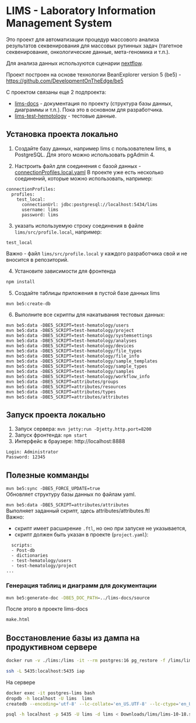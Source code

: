 # LIMS - Laboratory Information Management System

Это проект для автоматизации процедур массового анализа результатов секвенирования для массовых рутинных задач (тагетное секвенирование, онкологические данные, мета-геномика и т.п.).

Для анализа данных используются сценарии [nextflow](https://www.nextflow.io/).

Проект построен на основе технологии BeanExplorer version 5 (be5) - https://github.com/DevelopmentOnTheEdge/be5

С проектом связаны еще 2 подпроекта:
- [lims-docs](https://github.com/genespace-ru/lims-docs) - документация по проекту (структура базы данных, диаграммы и т.п.).
Пока это в основном для разработчика.
- [lims-test-hemotology](https://github.com/genespace-ru/lims-test-hemotology) - тестовые данные. 

## Установка проекта локально

1. Создайте базу данных, например lims с пользователем lims, в PostgreSQL. Для этого можно использовать pgAdmin 4.

2. Настроить файл для соединения с базой данных - [connectionProfiles.local.yaml](https://raw.githubusercontent.com/genespace-ru/lims/refs/heads/main/src/connectionProfiles.local.yaml)
В проекте уже есть несколько соединений, которые можно использовать, например:
```
connectionProfiles:
  profiles:
    test_local:
      connectionUrl: jdbc:postgresql://localhost:5434/lims
      username: lims
      password: lims
```

3. указать используемую строку соединения в файле <code>lims/src/profile.local</code>, например:
```
test_local
```
Важно - файл <code>lims/src/profile.local</code> у каждого разработчика свой и не вносится в репозиторий.

4. Установите зависимости для фронтенда
```sh
npm install
```

5. Создайте таблицы приложения в пустой базе данных lims
```
mvn be5:create-db
```

6. Выполните все скрипты для накатывания тестовых данных:
```
mvn be5:data -DBE5_SCRIPT=test-hematology/users
mvn be5:data -DBE5_SCRIPT=test-hematology/project
mvn be5:data -DBE5_SCRIPT=test-hematology/systemsettings
mvn be5:data -DBE5_SCRIPT=test-hematology/analyses
mvn be5:data -DBE5_SCRIPT=test-hematology/devices
mvn be5:data -DBE5_SCRIPT=test-hematology/file_types
mvn be5:data -DBE5_SCRIPT=test-hematology/file_info
mvn be5:data -DBE5_SCRIPT=test-hematology/sample_templates
mvn be5:data -DBE5_SCRIPT=test-hematology/sample_types
mvn be5:data -DBE5_SCRIPT=test-hematology/samples
mvn be5:data -DBE5_SCRIPT=test-hematology/workflow_info
mvn be5:data -DBE5_SCRIPT=attributes/groups
mvn be5:data -DBE5_SCRIPT=attributes/resources
mvn be5:data -DBE5_SCRIPT=attributes/types
mvn be5:data -DBE5_SCRIPT=attributes/attributes
```

## Запуск проекта локально
1. Запуск сервера: ```mvn jetty:run -Djetty.http.port=8200```
2. Запуск фронтенда: ```npm start```
3. Интерфейс в браузере: http://localhost:8888
```
Login: Administrator  
Password: 12345
```

## Полезные комманды

```mvn be5:sync -DBE5_FORCE_UPDATE=true```
<br/>Обновляет структуру базы данных по файлам yaml. 

```mvn be5:data -DBE5_SCRIPT=attributes/attributes```
<br/>Выполняет заданный скрипт, здесь attributes/attributes.ftl
<br/>Важно:
- скрипт имеет расширение ```.ftl```, но оно при запуске не указывается,
- скрипт должен быть указан в проекте (```project.yaml```):
```
  scripts:
  - Post-db
  - dictionaries
  - test-hematology/users
  - test-hematology/project
...
```

### Генерация таблиц и диаграмм для документации
```sh
mvn be5:generate-doc -DBE5_DOC_PATH=../lims-docs/source
```
После этого в проекте lims-docs
```sh
make.html
```

## Восстановление базы из дампа на продуктивном сервере

```sh
docker run -v ./lims:/lims -it --rm postgres:16 pg_restore -f /lims/lims-10-18.sql /lims/lims-10-18
```

```sh
ssh -L 5435:localhost:5435 iap
```

На сервере
```sh
docker exec -it postgres-lims bash
dropdb -h localhost -U lims  lims
createdb --encoding='utf-8' --lc-collate='en_US.UTF-8' --lc-ctype='en_US.UTF-8' --template=template0 -h localhost -U lims lims
```

```sh
psql -h localhost -p 5435 -U lims -d lims < Downloads/lims/lims-10-18.sql 
```
